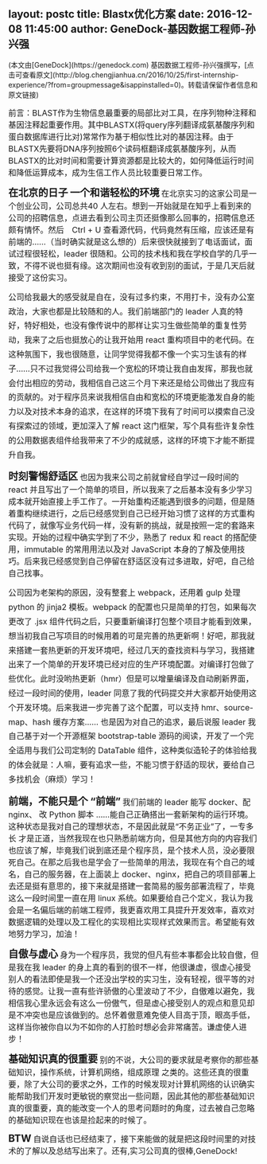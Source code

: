 layout: postc
title: Blastx优化方案
date: 2016-12-08 11:45:00
author: GeneDock-基因数据工程师-孙兴强
--------

<p class="author-title">(本文由[GeneDock](https://genedock.com) 基因数据工程师-孙兴强撰写，[点击可查看原文](http://blog.chengjianhua.cn/2016/10/25/first-internship-experience/?from=groupmessage&isappinstalled=0)。转载请保留作者信息和原文链接)</p>
</p>
<span style="font-size:16px">前言：BLAST作为生物信息最重要的局部比对工具，在序列物种注释和基因注释起重要作用。其中BLASTX(将query序列翻译成氨基酸序列和蛋白数据库进行比对)常常作为基于相似性比对的基因注释。由于BLASTX先要将DNA序列按照6个读码框翻译成氨基酸序列，从而BLASTX的比对时间和需要计算资源都是比较大的，如何降低运行时间和降低运算成本，成为生信工作人员比较重要日常工作。</span>
</p>
<!-- more -->
<span style="font-size:20px"><strong>在北京的日子</strong></span>
<span style="font-size:20px"><strong>一个和谐轻松的环境</strong></span>
<span style="font-size:16px">在北京实习的这家公司是一个创业公司，公司总共40 人左右。想到一开始就是在知乎上看到来的公司的招聘信息，点进去看到公司主页还挺像那么回事的，招聘信息还颇有情怀。然后　Ctrl + U 查看源代码，代码竟然有压缩，应该还是有前端的……（当时确实就是这么想的）后来很快就接到了电话面试，面试过程很轻松，leader 很随和。公司的技术栈和我在学校自学的几乎一致，不得不说也挺有缘。这次期间也没有收到别的面试，于是几天后就接受了这份实习。</span>

<span style="font-size:16px; line-height: 1.8;">公司给我最大的感受就是自在，没有过多约束，不用打卡，没有办公室政治，大家也都是比较随和的人。我们前端部门的 leader 人真的特好，特好相处，也没有像传说中的那样让实习生做些简单的重复性劳动，我来了之后也挺放心的让我开始用 react 重构项目中的老代码。在这种氛围下，我也很随意，让同学觉得我都不像一个实习生该有的样子……只不过我觉得公司给我一个宽松的环境让我自由发挥，那我也就会付出相应的劳动，我相信自己这三个月下来还是给公司做出了我应有的贡献的。对于程序员来说我相信自由和宽松的环境更能激发自身的能力以及对技术本身的追求，在这样的环境下我有了时间可以摸索自己没有探索过的领域，更加深入了解 react 这门框架，写个具有些许复杂性的公用数据表组件给我带来了不少的成就感，这样的环境下才能不断提升自我。</span>
</p>
<span style="font-size:20px"><strong>时刻警惕舒适区</strong></span>
<span style="font-size:16px">也因为我来公司之前就曾经自学过一段时间的 react 并且写出了一个简单的项目，所以我来了之后基本没有多少学习成本就开始直接上手工作了。一开始重构还能遇到很多的问题，但是随着重构继续进行，之后已经感觉到自己已经开始习惯了这样的方式重构代码了，就像写业务代码一样，没有新的挑战，就是按照一定的套路来实现。开始的过程中确实学到了不少，熟悉了 redux 和 react 的搭配使用，immutable 的常用用法以及对 JavaScript 本身的了解及使用技巧。后来我已经感觉到自己停留在舒适区没有过多进取，好吧，自己给自己找事。</span>

<span style="font-size:16px; line-height: 1.8;">公司因为老架构的原因，没有整套上 webpack，还用着 gulp 处理 python 的 jinja2 模板。webpack 的配置也只是简单的打包，如果每次更改了 .jsx 组件代码之后，只要重新编译打包整个项目才能看到效果，想当初我自己写项目的时候用着的可是完善的热更新啊！好吧，那我就来搭建一套热更新的开发环境吧，经过几天的查找资料与学习，我搭建出来了一个简单的开发环境已经对应的生产环境配置。对编译打包做了些优化。此时没哟热更新（hmr）但是可以增量编译及自动刷新界面，经过一段时间的使用，leader 同意了我的代码提交并大家都开始使用这个开发环境。后来我进一步完善了这个配置，可以支持 hmr、source-map、hash 缓存方案…… 也是因为对自己的追求，最后说服 leader 我自己基于对一个开源框架 bootstrap-table 源码的阅读，开发了一个完全适用与我们公司定制的 DataTable 组件，这种类似造轮子的体验给我的体会就是：人嘛，要有追求一些，不能习惯于舒适的现状，要给自己多找机会（麻烦）学习！</span>
</p>
<span style="font-size:20px"><strong>前端，不能只是个 “前端”</strong></span>
<span style="font-size:16px">我们前端的 leader 能写 docker、配 nginx、 改 Python 脚本 ……能自己正确搭出一套新架构的运行环境。这种状态是我对自己的理想状态，不是因此就是“不务正业”了，一专多长 才是正道，当然我现在也只熟悉前端方向，但是其他方向的内容我们也应该了解，毕竟我们说到底还是个程序员，是个技术人员，没必要限死自己。在那之后我也是学会了一些简单的用法，我现在有个自己的域名，自己的服务器，在上面装上 docker、nginx，把自己的项目部署上去还是挺有意思的，接下来就是搭建一套简易的服务部署流程了，毕竟这么一段时间里一直在用 linux 系统。如果要给自己个定义，我认为我会是一名偏后端的前端工程师，我更喜欢用工具提升开发效率，喜欢对数据逻辑的处理以及工程化的实现相比实现样式效果而言。希望能有效地努力学习，加油！</span>
</p>
<span style="font-size:20px"><strong>自傲与虚心</strong></span>
<span style="font-size:16px">身为一个程序员，我觉的但凡有些本事都会比较自傲，但是我在我 leader 的身上真的看到的很不一样，他很谦虚，很虚心接受别人的看法即使是我一个还没出学校的实习生，没有轻视，很平等的对待的感觉。让我一直有些许骄傲的心里波动了不少，自傲难以避免，我相信我心里永远会有这么一份傲气，但是虚心接受别人的观点和意见却是不冲突也是应该做到的。总怀着傲意难免使人目高于顶，眼高手低，这样当你被你自以为不如你的人打脸时想必会非常痛苦。谦虚使人进步！</span>
</p>
<span style="font-size:20px"><strong>基础知识真的很重要</strong></span>
<span style="font-size:16px">别的不说，大公司的要求就是考察你的那些基础知识，操作系统，计算机网络，组成原理 之类的。这些还真的很重要，除了大公司的要求之外，工作的时候发现对计算机网络的认识确实能帮助我们开发时更敏锐的察觉出一些问题，因此其他的那些基础知识真的很重要，真的能改变一个人的思考问题时的角度，过去被自己忽略的基础知识现在也该是捡起来的时候了。</span>
</p>
<span style="font-size:20px"><strong>BTW</strong></span>
<span style="font-size:16px">自说自话也已经结束了，接下来能做的就是把这段时间里的对技术的了解以及总结写出来了。还有,实习公司真的很棒,GeneDock!</span>






